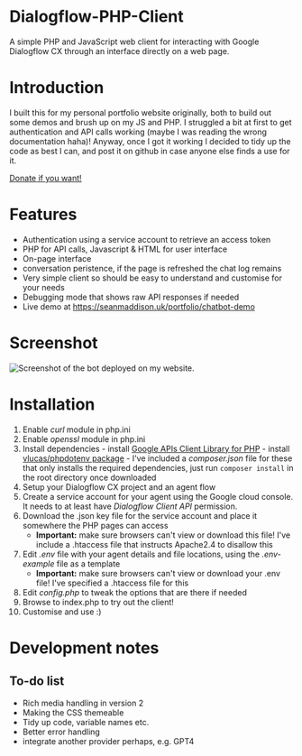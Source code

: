 # Dialogflow-PHP-Client
A simple PHP and JavaScript web client for interacting with Google Dialogflow CX through an interface directly on a web page.

# Introduction
I built this for my personal portfolio website originally, both to build out some demos and brush up on my JS and PHP. I struggled a bit at 
first to get authentication and API calls working (maybe I was reading the wrong documentation haha)! Anyway, once I got it working I decided 
to tidy up the code as best I can, and post it on github in case anyone else finds a use for it.

[Donate if you want!](https://www.paypal.com/donate/?hosted_button_id=PLSQDDZ3MCM6Q)

# Features
 - Authentication using a service account to retrieve an access token
 - PHP for API calls, Javascript & HTML for user interface
 - On-page interface
 - conversation peristence, if the page is refreshed the chat log remains
 - Very simple client so should be easy to understand and customise for your needs
 - Debugging mode that shows raw API responses if needed
 - Live demo at https://seanmaddison.uk/portfolio/chatbot-demo

# Screenshot
![Screenshot of the bot deployed on my website.](https://seanmaddison.uk/portfolio/images/bot-screenshot-1.PNG)

# Installation
1. Enable *curl* module in php.ini
2. Enable *openssl* module in php.ini
2. Install dependencies
        - install [Google APIs Client Library for PHP](https://github.com/googleapis/google-api-php-client/#installation)
        - install [vlucas/phpdotenv package](https://github.com/vlucas/phpdotenv)
        - I've included a *composer.json* file for these that only installs the required dependencies, just run `composer install` in the root directory once downloaded
5. Setup your Dialogflow CX project and an agent flow
6. Create a service account for your agent using the Google cloud console. It needs to at least have *Dialogflow Client API* permission.
7. Download the .json key file for the service account and place it somewhere the PHP pages can access
    - **Important:** make sure browsers can't view or download this file! I've include a .htaccess file that instructs Apache2.4 to disallow this
8. Edit *.env* file with your agent details and file locations, using the *.env-example* file as a template
    - **Important:** make sure browsers can't view or download your .env file! I've specified a .htaccess file for this
9. Edit *config.php* to tweak the options that are there if needed
10. Browse to index.php to try out the client!
11. Customise and use :)

# Development notes
## To-do list
 - Rich media handling in version 2
 - Making the CSS themeable
 - Tidy up code, variable names etc.
 - Better error handling
 - integrate another provider perhaps, e.g. GPT4
